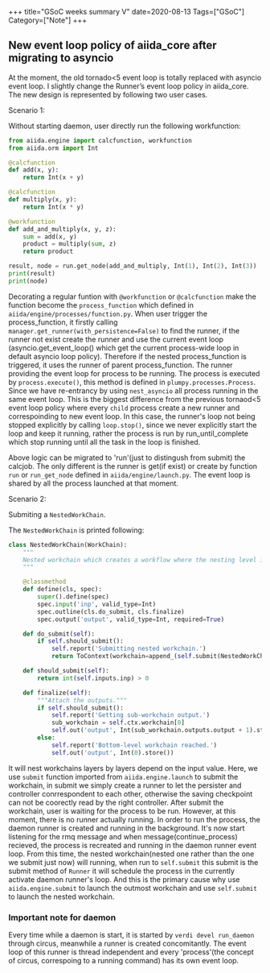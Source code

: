 +++
title="GSoC weeks summary V"
date=2020-08-13
Tags=["GSoC"]
Category=["Note"]
+++

## New event loop policy of aiida_core after migrating to asyncio

At the moment, the old tornado<5 event loop is totally replaced with asyncio event loop. I slightly change the Runner’s event loop policy in aiida_core. The new design is represented by following two user cases.

Scenario 1:

Without starting daemon, user directly run the following workfunction:

```python
from aiida.engine import calcfunction, workfunction
from aiida.orm import Int

@calcfunction
def add(x, y):
    return Int(x + y)

@calcfunction
def multiply(x, y):
    return Int(x * y)

@workfunction
def add_and_multiply(x, y, z):
    sum = add(x, y)
    product = multiply(sum, z)
    return product

result, node = run.get_node(add_and_multiply, Int(1), Int(2), Int(3))
print(result)
print(node)
```  

Decorating a regular funtion with `@workfunction` or `@calcfunction` make the function become the `process_function` which defined in `aiida/engine/processes/function.py`. When user trigger the process_function, it firstly calling `manager.get_runner(with_persistence=False)` to find the runner, if the runner not exist create the runner and use the current event loop (asyncio.get_event_loop() which get the current process-wide loop in default asyncio loop policy). Therefore if the nested process_function is triggered, it uses the runner of parent process_function. The runner providing the event loop for process to be running. The process is executed by `process.execute()`, this method is defined in `plumpy.processes.Process`. Since we have re-entrancy by using `nest_asyncio` all process running in the same event loop. This is the biggest difference from the previous tornaod<5 event loop policy where every `child` process create a new runner and correspoinding to new event loop.
In this case, the runner's loop not being stopped explicitly by calling `loop.stop()`, since we never explicitly start the loop and keep it running, rather the process is run by run_until_complete which stop running until all the task in the loop is finished.

Above logic can be migrated to 'run'(just to distingush from submit) the calcjob. The only different is the runner is get(if exist) or create by function `run` or `run_get_node` defined in `aiida/engine/launch.py`. The event loop is shared by all the process launched at that moment.

Scenario 2:

Submiting a `NestedWorkChain`.

The `NestedWorkChain` is printed following:

```python
class NestedWorkChain(WorkChain):
    """
    Nested workchain which creates a workflow where the nesting level is equal to its input.
    """

    @classmethod
    def define(cls, spec):
        super().define(spec)
        spec.input('inp', valid_type=Int)
        spec.outline(cls.do_submit, cls.finalize)
        spec.output('output', valid_type=Int, required=True)

    def do_submit(self):
        if self.should_submit():
            self.report('Submitting nested workchain.')
            return ToContext(workchain=append_(self.submit(NestedWorkChain, inp=self.inputs.inp - 1)))

    def should_submit(self):
        return int(self.inputs.inp) > 0

    def finalize(self):
        """Attach the outputs."""
        if self.should_submit():
            self.report('Getting sub-workchain output.')
            sub_workchain = self.ctx.workchain[0]
            self.out('output', Int(sub_workchain.outputs.output + 1).store())
        else:
            self.report('Bottom-level workchain reached.')
            self.out('output', Int(0).store())

```

It will nest workchains layers by layers depend on the input value. Here, we use `submit` function imported from `aiida.engine.launch` to submit the workchain, in submit we simply create a runner to let the persister and controller conrrespondent to each other, otherwise the saving checkpoint can not be coorectly read by the right controller.
After submit the workchain, user is waiting for the process to be run. However, at this moment, there is no runner actually running. In order to run the process, the daemon runner is created and running in the background. It's now start listening for the rmq message and when message(continue_process) recieved, the process is recreated and running in the daemon runner event loop. From this time, the nested workchain(nested one rather than the one we submit just now) will running, when run to `self.submit` this submit is the submit method of `Runner` it will schedule the process in the currently activate daemon runner's loop. And this is the primary cause why use `aiida.engine.submit` to launch the outmost workchain and use `self.submit` to launch the nested workchain.

### Important note for daemon

Every time while a daemon is start, it is started by `verdi devel run_daemon` through circus, meanwhile a runner is created concomitantly. The event loop of this runner is thread independent and every 'process'(the concept of circus, correspoing to a running command) has its own event loop.
